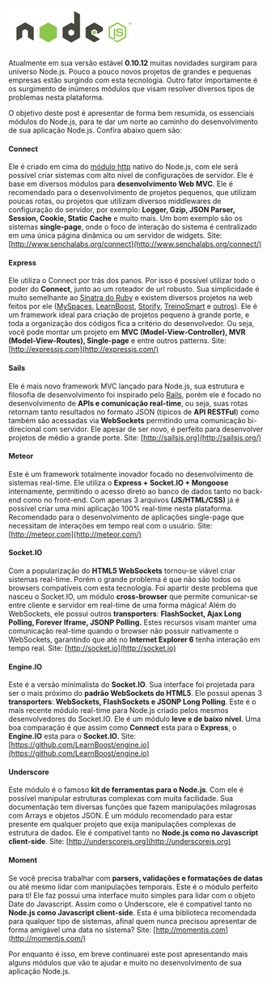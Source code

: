 ![Node.js](../images/nodejs-logo.jpg "Node.js")

Atualmente em sua versão estável **0.10.12** muitas novidades surgiram para universo Node.js. Pouco a pouco novos projetos de grandes e pequenas empresas estão surgindo com esta tecnologia. Outro fator importamente é os surgimento de inúmeros módulos que visam resolver diversos tipos de problemas nesta plataforma.

O objetivo deste post é apresentar de forma bem resumida, os essenciais módulos do Node.js, para te dar um norte ao caminho do desenvolvimento de sua aplicação Node.js. Confira abaixo quem são:

#### Connect

Ele é criado em cima do [módulo http](http://nodejs.org/api/http.html) nativo do Node.js, com ele será possível criar sistemas com alto nível de configurações de servidor. Ele é base em diversos módulos para **desenvolvimento Web MVC**. Ele é recomendado para o desenvolvimento de projetos pequenos, que utilizam poucas rotas, ou projetos que utilizam diversos middlewares de configuração do servidor, por exemplo: **Logger, Gzip, JSON Parser, Session, Cookie, Static Cache** e muito mais. Um bom exemplo são os sistemas **single-page**, onde o foco de interação do sistema é centralizado em uma única página dinâmica ou um servidor de widgets.
Site: [http://www.senchalabs.org/connect](http://www.senchalabs.org/connect/)

#### Express

Ele utiliza o Connect por trás dos panos. Por isso é possível utilizar todo o poder do **Connect**, junto ao um roteador de url robusto. Sua simplicidade é muito semelhante ao [Sinatra do Ruby](http://www.sinatrarb.com/) e existem diversos projetos na web feitos por ele ([MySpaces](https://new.myspace.com), [LearnBoost](https://www.learnboost.com), [Storify](http://storify.com/), [TreinoSmart](http://treinosmart.com) e [outros](http://expressjs.com/applications.html)). Ele é um framework ideal para criação de projetos pequeno à grande porte, e toda a organização dos códigos fica a critério do desenvolvedor. Ou seja, você pode montar um projeto em **MVC (Model-View-Controller), MVR (Model-View-Routes), Single-page** e entre outros patterns.
Site: [http://expressjs.com](http://expressjs.com/)

#### Sails

Ele é mais novo framework MVC lançado para Node.js, sua estrutura e filosofia de desenvolvimento foi inspirado pelo [Rails](http://rubyonrails.org/), porém ele é focado no desenvolvimento de **APIs e comunicação real-time**, ou seja, suas rotas retornam tanto resultados no formato JSON (típicos de **API RESTFul**) como também são acessadas via **WebSockets** permitindo uma comunicação bi-direcional com servidor. Ele apesar de ser novo, é perfeito para desenvolver projetos de médio a grande porte.
Site: [http://sailsjs.org](http://sailsjs.org/)

#### Meteor

Este é um framework totalmente inovador focado no desenvolvimento de sistemas real-time. Ele utiliza o **Express + Socket.IO + Mongoose** internamente, permitindo o acesso direto ao banco de dados tanto no back-end como no front-end. Com apenas 3 arquivos **(JS/HTML/CSS)** já é possível criar uma mini aplicação 100% real-time nesta plataforma. Recomendado para o desenvolvimento de aplicações single-page que necessitam de interações em tempo real com o usuário.
Site: [http://meteor.com](http://meteor.com/)

#### Socket.IO

Com a popularização do **HTML5 WebSockets** tornou-se viável criar sistemas real-time. Porém o grande problema é que não são todos os browsers compatíveis com esta tecnologia. Foi apartir deste problema que nasceu o Socket.IO, um módulo **cross-browser** que permite comunicar-se entre cliente e servidor em real-time de uma forma mágica! Além do WebSockets, ele possui outros **transporters**: **FlashSocket, Ajax Long Polling, Forever Iframe, JSONP Polling.** Estes recursos visam manter uma comunicação real-time quando o browser não possuir nativamente o WebSockets, garantindo que até no **Internet Explorer 6** tenha interação em tempo real.
Site: [http://socket.io](http://socket.io)

#### Engine.IO

Este é a versão minimalista do **Socket.IO**. Sua interface foi projetada para ser o mais próximo do **padrão WebSockets do HTML5**. Ele possui apenas 3 **transporters**: **WebSockets, FlashSockets e JSONP Long Polling**. Este é o mais recente módulo real-time para Node.js criado pelos mesmos desenvolvedores do Socket.IO. Ele é um módulo **leve e de baixo nível**. Uma boa comparação é que assim como **Connect** esta para o **Express**, o **Engine.IO** esta para o **Socket.IO**.
Site: [https://github.com/LearnBoost/engine.io](https://github.com/LearnBoost/engine.io)

#### Underscore

Este módulo é o famoso **kit de ferramentas para o Node.js**. Com ele é possível manipular estruturas complexas com muita facilidade. Sua documentação tem diversas funções que fazem manipulações milagrosas com Arrays e objetos JSON. É um módulo recomendado para estar presente em qualquer projeto que exija manipulações complexas de estrutura de dados. Ele é compatível tanto no **Node.js como no Javascript client-side**.
Site: [http://underscorejs.org](http://underscorejs.org)

#### Moment

Se você precisa trabalhar com **parsers, validações e formatações de datas** ou até mesmo lidar com manipulações temporais. Este é o módulo perfeito para ti! Ele faz possui uma interface muito simples para lidar com o objeto Date do Javascript. Assim como o Underscore, ele é compatível tanto no **Node.js como Javascript client-side**. Esta é uma biblioteca recomendada para qualquer tipo de sistemas, afinal quem nunca precisou apresentar de forma amigável uma data no sistema?
Site: [http://momentjs.com](http://momentjs.com/)

Por enquanto é isso, em breve continuarei este post apresentando mais alguns módulos que vão te ajudar e muito no desenvolvimento de sua aplicação Node.js.